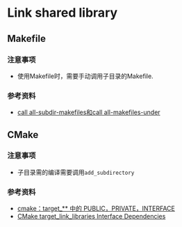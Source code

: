 # Link shared library

## Makefile

### 注意事项
* 使用Makefile时，需要手动调用子目录的Makefile.

### 参考资料
* [call all-subdir-makefiles和call all-makefiles-under](https://www.jianshu.com/p/28992a35037e)

## CMake

### 注意事项
* 子目录需的编译需要调用`add_subdirectory`

### 参考资料
* [cmake：target_** 中的 PUBLIC，PRIVATE，INTERFACE](https://zhuanlan.zhihu.com/p/82244559)
* [CMake target_link_libraries Interface Dependencies](https://stackoverflow.com/questions/26037954/cmake-target-link-libraries-interface-dependencies)
